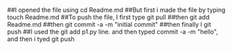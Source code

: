 ##I opened the file using cd Readme.md
##But first i made the file by typing touch Readme.md
##To push the file, I first type git pull
##then git add Readme.md
##then git commit -a -m "initial commit" 
##then finally I git push
##I used the git add p1.py line. and then typed commit -a -m "hello", and then i tyed git push